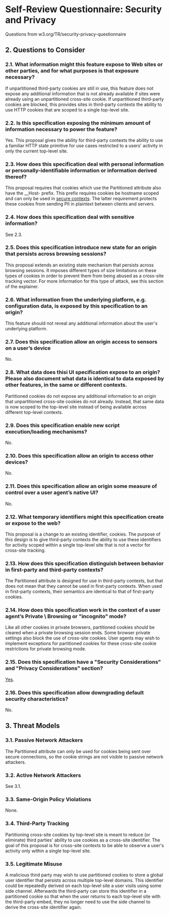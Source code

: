 # Self-Review Questionnaire: Security and Privacy

Questions from w3.org/TR/security-privacy-questionnaire

## 2. Questions to Consider

### 2.1. What information might this feature expose to Web sites or other parties, and for what purposes is that exposure necessary?

If unpartitioned third-party cookies are still in use, this feature does not expose any additional information that is not already available if sites were already using an unpartitioned cross-site cookie.
If unpartitioned third-party cookies are blocked, this provides sites in third-party contexts the ability to use HTTP cookies that are scoped to a single top-level site.

### 2.2. Is this specification exposing the minimum amount of information necessary to power the feature?

Yes. This proposal gives the ability for third-party contexts the ability to use a familiar HTTP state primitive for use cases restricted to a users' activity in only the current top-level site.

### 2.3. How does this specification deal with personal information or personally-identifiable information or information derived thereof?

This proposal requires that cookies which use the Partitioned attribute also have the __Host- prefix.
This prefix requires cookies be hostname scoped and can only be used in [secure contexts](https://www.w3.org/TR/secure-contexts/).
The latter requirement protects these cookies from sending PII in plaintext between clients and servers.

### 2.4. How does this specification deal with sensitive information?

See 2.3.

### 2.5. Does this specification introduce new state for an origin that persists across browsing sessions?

This proposal extends an existing state mechanism that persists across browsing sessions.
It imposes different types of size limitations on these types of cookies in order to prevent them from being abused as a cross-site tracking vector.
For more information for this type of attack, see this section of the explainer.

### 2.6. What information from the underlying platform, e.g. configuration data, is exposed by this specification to an origin?

This feature should not reveal any additional information about the user's underlying platform.

### 2.7. Does this specification allow an origin access to sensors on a user’s device

No.

### 2.8. What data does thisi UI specification expose to an origin? Please also document what data is identical to data exposed by other features, in the same or different contexts.

Partitioned cookies do not expose any additional information to an origin that unpartitioned cross-site cookies do not already.
Instead, that same data is now scoped to the top-level site instead of being available across different top-level contexts.

### 2.9. Does this specification enable new script execution/loading mechanisms?

No.

### 2.10. Does this specification allow an origin to access other devices?

No.

### 2.11. Does this specification allow an origin some measure of control over a user agent’s native UI?

No.

### 2.12. What temporary identifiers might this specification create or expose to the web?

This proposal is a change to an existing identifier, cookies.
The purpose of this design is to give third-party contexts the ability to use these identifiers for activity scoped within a single top-level site that is not a vector for cross-site tracking.

### 2.13. How does this specification distinguish between behavior in first-party and third-party contexts?

The Partitioned attribute is designed for use in third-party contexts, but that does not mean that they cannot be used in first-party contexts.
When used in first-party contexts, their semantics are identical to that of first-party cookies.

### 2.14. How does this specification work in the context of a user agent’s Private \ Browsing or "incognito" mode?

Like all other cookies in private browsers, partitioned cookies should be cleared when a private browsing session ends.
Some browser private settings also block the use of cross-site cookies.
User agents may wish to implement exceptions for partitioned cookies for these cross-site cookie restrictions for private browsing mode.

### 2.15. Does this specification have a "Security Considerations" and "Privacy Considerations" section?

[Yes](https://github.com/WICG/CHIPS/blob/main/README.md#security-and-privacy-considerations).

### 2.16. Does this specification allow downgrading default security characteristics?

No.

## 3. Threat Models

### 3.1. Passive Network Attackers

The Partitioned attribute can only be used for cookies being sent over secure connections, so the cookie strings are not visible to passive network attackers.

### 3.2. Active Network Attackers

See 3.1.

### 3.3. Same-Origin Policy Violations

None.

### 3.4. Third-Party Tracking

Partitioning cross-site cookies by top-level site is meant to reduce (or eliminate) third parties' ability to use cookies as a cross-site identifier.
The goal of this proposal is for cross-site contexts to be able to observe a user's activity only within a single top-level site.

### 3.5. Legitimate Misuse

A malicious third party may wish to use partitioned cookies to store a global user identifier that persists across multiple top-level domains.
This identifier could be repeatedly derived on each top-level site a user visits using some side channel.
Afterwards the third-party can store this identifier in a partitioned cookie so that when the user returns to each top-level site with the third-party embed, they no longer need to use the side channel to derive the cross-site identifier again.
